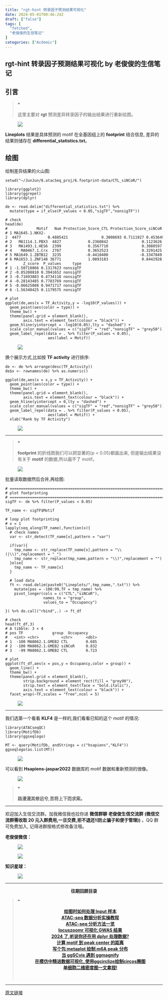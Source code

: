 ```yaml
---
title: "rgt-hint 转录因子预测结果可视化"
date: 2024-05-01T00:46:24Z
draft: ["false"]
tags: [
  "fetched",
  "老俊俊的生信笔记"
]
categories: ["Acdemic"]
---
```

rgt-hint 转录因子预测结果可视化 by 老俊俊的生信笔记
------
<div><section data-tool="mdnice编辑器" data-website="https://www.mdnice.com" data-mpa-powered-by="yiban.io"><section><mp-common-profile data-pluginname="mpprofile" data-id="MzkyMTI1MTYxNA==" data-headimg="http://mmbiz.qpic.cn/sz_mmbiz_png/G5jjcE4usezgsqIGqjITSMggCTSoViaYeoKe2xoZr1IIvNJoztibQxibYHLDDoiabwAc6Ggws3Tvdo8EPss2nLgaVQ/0?wx_fmt=png" data-nickname="老俊俊的生信笔记" data-alias="JunJunLab" data-signature="老俊俊的生信技能和知识分享,我不是巨人,但你可以站在我的肩膀上更进一步!" data-from="0" data-is_biz_ban="0"></mp-common-profile></section><section><mp-common-clmusic data-pluginname="insertaudio" type="1" music_name="断捨離 (feat. りりあ。) (断舍离)" albumurl="http://wx.y.gtimg.cn/music/photo_new/T002R500x500M000003g3cy80ucoPW_1.jpg" singer="SG" duration="209000" username="" music_source="1" is_vip="0" listenid="78270120922102891"></mp-common-clmusic></section><h2 data-tool="mdnice编辑器"><span></span><span>引言</span><span></span></h2><blockquote data-tool="mdnice编辑器"><span>❝</span><p>这里主要对 <strong>rgt</strong> 预测差异转录因子的输出结果进行重新绘图。</p></blockquote><figure data-tool="mdnice编辑器"><img data-imgfileid="100029512" data-ratio="0.38848920863309355" data-src="https://mmbiz.qpic.cn/sz_mmbiz_png/G5jjcE4usez2hBxgLF4FiaLwCLzGePHOmIPkZMpYCgfxZD8RialTg9sLArzZnBbZhAhOy8VYFpNGG6NmIfiaG7s9Q/640?wx_fmt=png&amp;from=appmsg" data-type="png" data-w="417" src="https://mmbiz.qpic.cn/sz_mmbiz_png/G5jjcE4usez2hBxgLF4FiaLwCLzGePHOmIPkZMpYCgfxZD8RialTg9sLArzZnBbZhAhOy8VYFpNGG6NmIfiaG7s9Q/640?wx_fmt=png&amp;from=appmsg"></figure><p data-tool="mdnice编辑器"><strong>Lineplots</strong> 结果是具体预测的 motif 在全基因组上的 <strong>footprint</strong> 结合信息, 差异的结果则储存在 <strong>differential_statistics.txt</strong>。</p><h2 data-tool="mdnice编辑器"><span></span><span>绘图</span><span></span></h2><p data-tool="mdnice编辑器">绘制差异结果的火山图:</p><pre data-tool="mdnice编辑器"><span></span><code>setwd(<span>"~/JunJun/8.atacSeq_proj/6.footprint-data/CTL_siNCoR/"</span>)<br><br><span>library</span>(ggplot2)<br><span>library</span>(ggrepel)<br><span>library</span>(dplyr)<br><br>de &lt;- read.delim(<span>"differential_statistics.txt"</span>) %&gt;%<br>  mutate(type = if_else(P_values &lt; <span>0.05</span>,<span>"sigTF"</span>,<span>"nonsigTF"</span>))<br><br><span># check</span><br>head(de)<br><span>#             Motif   Num Protection_Score_CTL Protection_Score_siNCoR    TC_CTL TC_siNCoR TF_Activity</span><br><span># 1 MA1645.1.NKX2-2  4477            0.4885421               0.3008693 0.7111927 0.4536498 -0.44521579</span><br><span># 2   MA1114.1.PBX3  4827            0.2360842               0.1123626 0.7566007 0.6198544 -0.26046793</span><br><span># 3   MA1493.1.HES6  2399            0.3567710               0.3080597 0.8004308 0.6267882 -0.22235388</span><br><span># 4    MA0467.1.Crx  2767            0.3652523               0.3291425 0.5681782 0.5047526 -0.09953544</span><br><span># 5 MA1649.1.ZBTB12  3235           -0.4410400              -0.3347849 0.6667690 0.5216612 -0.03885269</span><br><span># 6 MA1653.1.ZNF148 36771            1.0893183               0.8442928 1.0740597 0.8580158 -0.46106941</span><br><span>#       Z_score  P_values     type</span><br><span># 1 -1.50718866 0.1317623 nonsigTF</span><br><span># 2 -0.85208810 0.3941652 nonsigTF</span><br><span># 3 -0.71693883 0.4734118 nonsigTF</span><br><span># 4 -0.28143485 0.7783769 nonsigTF</span><br><span># 5 -0.06625888 0.9471717 nonsigTF</span><br><span># 6 -1.56340425 0.1179575 nonsigTF</span><br><br><span># plot</span><br>ggplot(de,aes(x = TF_Activity,y = -log10(P_values))) +<br>  geom_point(aes(color = type)) +<br>  theme_bw() +<br>  theme(panel.grid = element_blank(),<br>        axis.text = element_text(colour = <span>"black"</span>)) +<br>  geom_hline(yintercept = -log10(<span>0.05</span>),lty = <span>"dashed"</span>) +<br>  scale_color_manual(values = c(<span>"sigTF"</span> = <span>"red"</span>,<span>"nonsigTF"</span> = <span>"grey50"</span>)) +<br>  geom_label_repel(data = . %&gt;% filter(P_values &lt; <span>0.05</span>),<br>                   aes(label = Motif))<br></code></pre><figure data-tool="mdnice编辑器"><img data-imgfileid="100029514" data-ratio="0.7978303747534516" data-src="https://mmbiz.qpic.cn/sz_mmbiz_png/G5jjcE4usez2hBxgLF4FiaLwCLzGePHOm2BqTr8hzEgMicbDadKUej70cdfrg1rbvmmZFDYAQJTPYIOZPicJV2ywQ/640?wx_fmt=png&amp;from=appmsg" data-type="png" data-w="1014" src="https://mmbiz.qpic.cn/sz_mmbiz_png/G5jjcE4usez2hBxgLF4FiaLwCLzGePHOm2BqTr8hzEgMicbDadKUej70cdfrg1rbvmmZFDYAQJTPYIOZPicJV2ywQ/640?wx_fmt=png&amp;from=appmsg"></figure><p data-tool="mdnice编辑器">换个展示方式,比如按 <strong>TF activity</strong> 进行排序:</p><pre data-tool="mdnice编辑器"><span></span><code>de &lt;- de %&gt;% arrange(desc(TF_Activity))<br>de$x &lt;- rownames(de) %&gt;% as.numeric()<br><br>ggplot(de,aes(x = x,y = TF_Activity)) +<br>  geom_point(aes(color = type)) +<br>  theme_bw() +<br>  theme(panel.grid = element_blank(),<br>        axis.text = element_text(colour = <span>"black"</span>)) +<br>  geom_hline(yintercept = <span>0</span>,lty = <span>"dashed"</span>) +<br>  scale_color_manual(values = c(<span>"sigTF"</span> = <span>"red"</span>,<span>"nonsigTF"</span> = <span>"grey50"</span>)) +<br>  geom_label_repel(data = . %&gt;% filter(P_values &lt; <span>0.05</span>),<br>                   aes(label = Motif)) +<br>  xlab(<span>"Rank by TF Activity"</span>)<br></code></pre><figure data-tool="mdnice编辑器"><img data-imgfileid="100029515" data-ratio="0.7992125984251969" data-src="https://mmbiz.qpic.cn/sz_mmbiz_png/G5jjcE4usez2hBxgLF4FiaLwCLzGePHOmyj16yQmRDpgMUiccaorfWTUq5rXAo6aUicHicIibk55icCOf4jfYQ5JA2gw/640?wx_fmt=png&amp;from=appmsg" data-type="png" data-w="1016" src="https://mmbiz.qpic.cn/sz_mmbiz_png/G5jjcE4usez2hBxgLF4FiaLwCLzGePHOmyj16yQmRDpgMUiccaorfWTUq5rXAo6aUicHicIibk55icCOf4jfYQ5JA2gw/640?wx_fmt=png&amp;from=appmsg"></figure><hr data-tool="mdnice编辑器"><blockquote data-tool="mdnice编辑器"><span>❝</span><p><strong>footprint</strong> 的折线图我们可以把显著的(p &lt; 0.05)都画出来, 但是输出结果没有关于 <strong>motif</strong> 的数据,所以画不了 motif。</p></blockquote><figure data-tool="mdnice编辑器"><img data-imgfileid="100029513" data-ratio="0.7435897435897436" data-src="https://mmbiz.qpic.cn/sz_mmbiz_png/G5jjcE4usez2hBxgLF4FiaLwCLzGePHOmOkwMUAJkx52aNRy42ARFgHcAN8pGAiaDwFlbWic1jH2bmLqicJ3ibdcISQ/640?wx_fmt=png&amp;from=appmsg" data-type="png" data-w="507" src="https://mmbiz.qpic.cn/sz_mmbiz_png/G5jjcE4usez2hBxgLF4FiaLwCLzGePHOmOkwMUAJkx52aNRy42ARFgHcAN8pGAiaDwFlbWic1jH2bmLqicJ3ibdcISQ/640?wx_fmt=png&amp;from=appmsg"></figure><p data-tool="mdnice编辑器">批量读取数据然后合并,再绘图:</p><pre data-tool="mdnice编辑器"><span></span><code><span># ==============================================================================</span><br><span># plot footprinting</span><br><span># ==============================================================================</span><br>sigTF &lt;- de %&gt;% filter(P_values &lt; <span>0.05</span>)<br><br>TF_name &lt;- sigTF$Motif<br><br><span># loop plot footprinting</span><br><span># x = 1</span><br>lapply(seq_along(TF_name),<span>function</span>(x){<br>  <span># check names</span><br>  var &lt;- str_detect(TF_name[x],pattern = <span>"var"</span>)<br><br>  <span>if</span>(var){<br>    tmp_name &lt;- str_replace(TF_name[x],pattern = <span>"\\(|\\)"</span>,replacement = <span>"_"</span>)<br>    tmp_name &lt;- str_replace(tmp_name,pattern = <span>"\\)"</span>,replacement = <span>""</span>)<br>  }<span>else</span>{<br>    tmp_name &lt;- TF_name[x]<br>  }<br><br>  <span># load data</span><br>  ft &lt;- read.delim(paste0(<span>"Lineplots/"</span>,tmp_name,<span>".txt"</span>)) %&gt;%<br>    mutate(pos = -<span>100</span>:<span>99</span>,TF = tmp_name) %&gt;%<br>    pivot_longer(cols = c(<span>"CTL"</span>,<span>"siNCoR"</span>),<br>                 names_to = <span>"group"</span>,<br>                 values_to = <span>"Occupancy"</span>)<br><br>}) %&gt;% do.call(<span>"rbind"</span>,.) -&gt; ft_df<br><br><span># check</span><br>head(ft_df,<span>3</span>)<br><span># A tibble: 3 × 4</span><br><span># pos TF             group  Occupancy</span><br><span>#   &lt;int&gt; &lt;chr&gt;          &lt;chr&gt;      &lt;dbl&gt;</span><br><span># 1  -100 MA0862.1.GMEB2 CTL        0.685</span><br><span># 2  -100 MA0862.1.GMEB2 siNCoR     0.832</span><br><span># 3   -99 MA0862.1.GMEB2 CTL        0.723</span><br><br><span># plot</span><br>ggplot(ft_df,aes(x = pos,y = Occupancy,color = group)) +<br>  geom_line() +<br>  theme_bw() +<br>  theme(panel.grid = element_blank(),<br>        strip.background = element_rect(fill = <span>"grey90"</span>),<br>        strip.text = element_text(face = <span>"bold.italic"</span>),<br>        axis.text = element_text(colour = <span>"black"</span>)) +<br>  facet_wrap(~TF,scales = <span>"free"</span>,ncol = <span>5</span>)<br></code></pre><figure data-tool="mdnice编辑器"><img data-imgfileid="100029516" data-ratio="0.5951327433628318" data-src="https://mmbiz.qpic.cn/sz_mmbiz_png/G5jjcE4usez2hBxgLF4FiaLwCLzGePHOmNZ744dwakS6cPkkPibMn3JY5Cf8HPJDzVabmW8UwxoZT7ibPz1LH8Yiag/640?wx_fmt=png&amp;from=appmsg" data-type="png" data-w="1356" src="https://mmbiz.qpic.cn/sz_mmbiz_png/G5jjcE4usez2hBxgLF4FiaLwCLzGePHOmNZ744dwakS6cPkkPibMn3JY5Cf8HPJDzVabmW8UwxoZT7ibPz1LH8Yiag/640?wx_fmt=png&amp;from=appmsg"></figure><hr data-tool="mdnice编辑器"><p data-tool="mdnice编辑器">我们选第一个看看 <strong>KLF4</strong> 是一样的,我们看看已知的这个 motif 的情况:</p><pre data-tool="mdnice编辑器"><span></span><code><span>library</span>(ATACseqQC)<br><span>library</span>(MotifDb)<br><span>library</span>(ggseqlogo)<br><br>MT &lt;- query(MotifDb, andStrings = c(<span>"hsapiens"</span>,<span>"KLF4"</span>))<br>ggseqlogo(as.list(MT))<br></code></pre><figure data-tool="mdnice编辑器"><img data-imgfileid="100029521" data-ratio="0.4902887139107612" data-src="https://mmbiz.qpic.cn/sz_mmbiz_png/G5jjcE4usez2hBxgLF4FiaLwCLzGePHOmoHVwndMQ86pWNwApcL80PWVicqibmsxozB2LIzBnROKFPf3kAB1bkhIw/640?wx_fmt=png&amp;from=appmsg" data-type="png" data-w="1905" src="https://mmbiz.qpic.cn/sz_mmbiz_png/G5jjcE4usez2hBxgLF4FiaLwCLzGePHOmoHVwndMQ86pWNwApcL80PWVicqibmsxozB2LIzBnROKFPf3kAB1bkhIw/640?wx_fmt=png&amp;from=appmsg"></figure><p data-tool="mdnice编辑器">可以看到 <strong>Hsapiens-jaspar2022</strong> 数据库的 motif 数据和重新预测的很像。</p><figure data-tool="mdnice编辑器"><img data-imgfileid="100029519" data-ratio="0.7127016129032258" data-src="https://mmbiz.qpic.cn/sz_mmbiz_png/G5jjcE4usez2hBxgLF4FiaLwCLzGePHOmQwrCoYfeZUtSxrTqkr3dT0WsZRsib6AWQTqRarhDu68a0Absrlx7fEw/640?wx_fmt=png&amp;from=appmsg" data-type="png" data-w="992" src="https://mmbiz.qpic.cn/sz_mmbiz_png/G5jjcE4usez2hBxgLF4FiaLwCLzGePHOmQwrCoYfeZUtSxrTqkr3dT0WsZRsib6AWQTqRarhDu68a0Absrlx7fEw/640?wx_fmt=png&amp;from=appmsg"></figure><blockquote data-tool="mdnice编辑器"><span>❝</span><p><strong>路漫漫其修远兮,吾将上下而求索。</strong></p></blockquote><hr data-tool="mdnice编辑器"><p data-tool="mdnice编辑器">欢迎加入生信交流群。加我微信我也拉你进 <strong>微信群聊</strong> <strong>老俊俊生信交流群</strong> <strong>(微信交流群需收取 20 元入群费用,一旦交费,拒不退还!(防止骗子和便于管理))</strong> 。QQ 群可免费加入, 记得进群按格式修改备注哦。</p><section data-tool="mdnice编辑器"><section><p><strong>老俊俊微信：</strong></p><figure><img data-imgfileid="100029517" data-ratio="1" data-src="https://mmbiz.qpic.cn/sz_mmbiz_png/G5jjcE4usez2hBxgLF4FiaLwCLzGePHOmKr2kKYRY24EqLG5JPvgt05avEtKaNiaoWaKEQhWUdM8OZjARaarGbIg/640?wx_fmt=png&amp;from=appmsg" data-type="png" data-w="430" src="https://mmbiz.qpic.cn/sz_mmbiz_png/G5jjcE4usez2hBxgLF4FiaLwCLzGePHOmKr2kKYRY24EqLG5JPvgt05avEtKaNiaoWaKEQhWUdM8OZjARaarGbIg/640?wx_fmt=png&amp;from=appmsg"></figure><figure><img data-imgfileid="100029520" data-ratio="1.3668430335097002" data-src="https://mmbiz.qpic.cn/sz_mmbiz_png/G5jjcE4usez2hBxgLF4FiaLwCLzGePHOmvicibjic1RicjB0SzyEE5U3CekzXPP6fOMSx2yjUvPB6UXFDiahwOe2nOKg/640?wx_fmt=png&amp;from=appmsg" data-type="png" data-w="567" src="https://mmbiz.qpic.cn/sz_mmbiz_png/G5jjcE4usez2hBxgLF4FiaLwCLzGePHOmvicibjic1RicjB0SzyEE5U3CekzXPP6fOMSx2yjUvPB6UXFDiahwOe2nOKg/640?wx_fmt=png&amp;from=appmsg"></figure></section><section><p><strong>知识星球：</strong></p><figure><img data-imgfileid="100029518" data-ratio="1.5896226415094339" data-src="https://mmbiz.qpic.cn/sz_mmbiz_jpg/G5jjcE4usez2hBxgLF4FiaLwCLzGePHOmFmkI7np7f4fuqzUTNW5FtLax4YhyI8n0nOOUSVD9iaNfpyr9VPkWuFQ/640?wx_fmt=jpeg&amp;from=appmsg" data-type="jpeg" data-w="1060" src="https://mmbiz.qpic.cn/sz_mmbiz_jpg/G5jjcE4usez2hBxgLF4FiaLwCLzGePHOmFmkI7np7f4fuqzUTNW5FtLax4YhyI8n0nOOUSVD9iaNfpyr9VPkWuFQ/640?wx_fmt=jpeg&amp;from=appmsg"></figure></section></section><hr data-tool="mdnice编辑器"><p data-tool="mdnice编辑器"><strong></strong></p><center data-tool="mdnice编辑器"><strong> 往期回顾目录</strong></center><blockquote data-tool="mdnice编辑器"><span>❝</span><p><strong></strong></p><center><strong><a href="https://mp.weixin.qq.com/s?__biz=MzkyMTI1MTYxNA==&amp;mid=2247513159&amp;idx=1&amp;sn=832b6c709d2df7a32d8fc64c609e4ac4&amp;chksm=c1848e36f6f3072035a95da9f10234e5b162ca058bb7bbb041ddd5d44bca17c143279246de21&amp;token=635906193&amp;lang=zh_CN&amp;scene=21#wechat_redirect" data-linktype="2">绘图时如何处理 Input 样本</a></strong></center><strong><center><a href="https://mp.weixin.qq.com/s?__biz=MzkyMTI1MTYxNA==&amp;mid=2247513137&amp;idx=1&amp;sn=ffd1d42ce1174494bc53d58726a93778&amp;chksm=c1848e40f6f3075653a6849b9525d40a682a89231053f076f03a7026aed5ddab7509f89f0121&amp;token=635906193&amp;lang=zh_CN&amp;scene=21#wechat_redirect" data-linktype="2">ATAC-seq 数据分析实操教程</a></center></strong><strong><center><a href="https://mp.weixin.qq.com/s?__biz=MzkyMTI1MTYxNA==&amp;mid=2247513054&amp;idx=1&amp;sn=e87d34b1b715ff2a00628e4bb0886ba3&amp;chksm=c18489aff6f300b9ab3cdda646acb3a02914b79c3f28433b9a05722625ac65175318d0f8e7c2&amp;token=1860740043&amp;lang=zh_CN&amp;scene=21#wechat_redirect" data-linktype="2">ATAC-seq 分析方法一览</a></center></strong><strong><center><a href="https://mp.weixin.qq.com/s?__biz=MzkyMTI1MTYxNA==&amp;mid=2247513016&amp;idx=1&amp;sn=902232584345e1435aade90821238a9e&amp;chksm=c18489c9f6f300dfe8e7e436f76c891eb8234ec40a388f361f7838dc6dc61fd17ccb33f96bac&amp;token=1218322320&amp;lang=zh_CN&amp;scene=21#wechat_redirect" data-linktype="2">locuszoomr 可视化 GWAS 结果</a></center></strong><strong><center><a href="https://mp.weixin.qq.com/s?__biz=MzkyMTI1MTYxNA==&amp;mid=2247512947&amp;idx=1&amp;sn=87d8684deca7bcf68ec887e067449ce5&amp;chksm=c1848902f6f30014f25b1e24e98e8ec4edf704bf70a037d4d291d3e5c7aae7e826635926e345&amp;token=538711716&amp;lang=zh_CN&amp;scene=21#wechat_redirect" data-linktype="2">2024 了,听说你还在用 dplyr 处理数据?</a></center></strong><strong><center><a href="https://mp.weixin.qq.com/s?__biz=MzkyMTI1MTYxNA==&amp;mid=2247512936&amp;idx=1&amp;sn=53d5444bfa7e6028c169578cd6fc873d&amp;chksm=c1848919f6f3000f297af5def286cf09caad0898d6598277f610b9563116c7c4000f34d79daf&amp;token=1008140360&amp;lang=zh_CN&amp;scene=21#wechat_redirect" data-linktype="2">计算 motif 到 peak center 的距离</a></center></strong><strong><center><a href="https://mp.weixin.qq.com/s?__biz=MzkyMTI1MTYxNA==&amp;mid=2247512922&amp;idx=1&amp;sn=247004f40306ea4e555fb6e32480a42f&amp;chksm=c184892bf6f3003d132a9779834b2d4df5c3f1b52ec9c3a04041d7398f3ec155560efe6eb578&amp;token=2004442534&amp;lang=zh_CN&amp;scene=21#wechat_redirect" data-linktype="2">写个包 metaplot 绘制 m6A peak 分布</a></center></strong><strong><center><a href="https://mp.weixin.qq.com/s?__biz=MzkyMTI1MTYxNA==&amp;mid=2247512856&amp;idx=1&amp;sn=7f9fd9406d4768535450ef9e2df44890&amp;chksm=c1848969f6f3007fb1e0010b0ce49fd5738fa5fd8f4759ffea56cfbe89ffaaf29e1016ed149e&amp;token=709285857&amp;lang=zh_CN&amp;scene=21#wechat_redirect" data-linktype="2">当 ggSCvis 遇到 ggmagnify</a></center></strong><strong><center><a href="https://mp.weixin.qq.com/s?__biz=MzkyMTI1MTYxNA==&amp;mid=2247512812&amp;idx=1&amp;sn=c90eeab4ddc6aeaae7986ca163eba10e&amp;chksm=c184889df6f3018bc89c07de8b7aea1a22b7b284320dbf4280cd60ce5b4fad1a65486116ec62&amp;token=555204851&amp;lang=zh_CN&amp;scene=21#wechat_redirect" data-linktype="2">在模仿中精进数据可视化_使用ggcirclize绘制circos圈图</a></center></strong><strong><center><a href="https://mp.weixin.qq.com/s?__biz=MzkyMTI1MTYxNA==&amp;mid=2247512783&amp;idx=1&amp;sn=2535eaafd12934a3067e88f00f17d59a&amp;chksm=c18488bef6f301a8fcd1efa4dbe75d2c0d794cdedde2151528d3841e61e902d9c3ebbc2915c4&amp;token=1338300207&amp;lang=zh_CN&amp;scene=21#wechat_redirect" data-linktype="2">单细胞二维密度图一文拿捏!</a></center></strong><p><br></p></blockquote></section><p><mp-style-type data-value="3"></mp-style-type></p></div>  
<hr>
<a href="https://mp.weixin.qq.com/s/RRn1kmJCZoiy6erOOR6gAg",target="_blank" rel="noopener noreferrer">原文链接</a>
